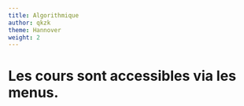 ```yaml
---
title: Algorithmique
author: qkzk
theme: Hannover
weight: 2
---
```


# Les cours sont accessibles via les menus.

